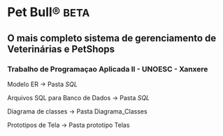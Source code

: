 <h1> Pet Bull® <small>BETA</small></h1>
<h2> O mais completo sistema de gerenciamento de Veterinárias e PetShops </h2>
<h3>Trabalho de Programaçao Aplicada II - UNOESC - Xanxere</h3>

Modelo ER -> Pasta _SQL_

Arquivos SQL para Banco de Dados -> Pasta _SQL_

Diagrama de classes -> Pasta Diagrama_Classes

Prototipos de Tela -> Pasta prototipo Telas
